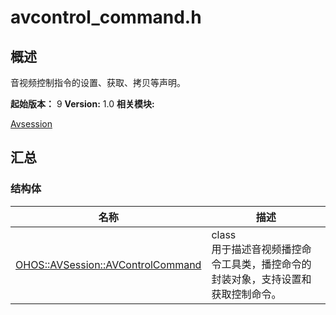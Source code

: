 # avcontrol_command.h


## 概述

音视频控制指令的设置、获取、拷贝等声明。

**起始版本：**
9
**Version:**
1.0
**相关模块:**

[Avsession](avsession.md)


## 汇总


### 结构体

  | 名称 | 描述 | 
| -------- | -------- |
| [OHOS::AVSession::AVControlCommand](_o_h_o_s_1_1_a_v_session_1_1_a_v_control_command.md) | class<br/>用于描述音视频播控命令工具类，播控命令的封装对象，支持设置和获取控制命令。  | 
